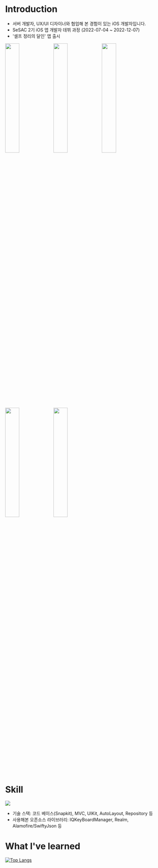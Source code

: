# Introduction

- 서버 개발자, UX/UI 디자이너와 협업해 본 경험이 있는 iOS 개발자입니다.
- SeSAC 2기 iOS 앱 개발자 데뷔 과정 (2022-07-04 ~ 2022-12-07)
- '셀프 정리의 달인' 앱 출시

<img src = "https://user-images.githubusercontent.com/87454813/198912556-6470bd3c-eebc-4770-998d-01bebb5f65bc.png" width="30%" height="30%">             
<img src = "https://user-images.githubusercontent.com/87454813/198912560-ff0c20ff-c1b9-4940-9d95-67fa72f23357.png" width="30%" height="30%">
<img src = "https://user-images.githubusercontent.com/87454813/198912562-4bdbce8a-e55d-4eb2-921d-19099cb0e2ef.png" width="30%" height="30%">
<img src = "https://user-images.githubusercontent.com/87454813/198912564-ecbb5dd1-ea6d-42a0-b073-7fa7b146f02c.png" width="30%" height="30%"> 
<img src = "https://user-images.githubusercontent.com/87454813/198912567-a4e07965-a288-45dd-9343-10b070ca9493.png" width="30%" height="30%"> 


# Skill

<img src="https://img.shields.io/badge/Swift-F05138?style=flat-square&logo=Swift&logoColor=white"/>

- 기술 스택: 코드 베이스(Snapkit), MVC, UIKit, AutoLayout, Repository 등
- 사용해본 오픈소스 라이브러리: IQKeyBoardManager, Realm, Alamofire/SwiftyJson 등


# What I've learned

[![Top Langs](https://github-readme-stats.vercel.app/api/top-langs/?username=SeungYeonMichelleYoo&layout=compact)](https://github.com/SeungYeonMichelleYoo/github-readme-stats)


<!--
**SeungYeonMichelleYoo/SeungYeonMichelleYoo** is a ✨ _special_ ✨ repository because its `README.md` (this file) appears on your GitHub profile.

Here are some ideas to get you started:

- 🔭 I’m currently working on ...
- 🌱 I’m currently learning ...
- 👯 I’m looking to collaborate on ...
- 🤔 I’m looking for help with ...
- 💬 Ask me about ...
- 📫 How to reach me: ...
- 😄 Pronouns: ...
- ⚡ Fun fact: ...
-->
